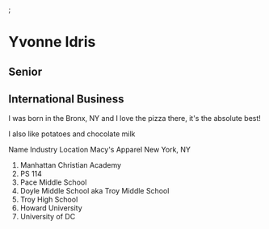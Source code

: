 <head>;
<h1> Yvonne Idris</h1>
<h2> Senior</h2>
<h2>International Business</h2>
</head>
<body>
<p>I was born in the Bronx, NY and I love the pizza there, it's the absolute best!</p>
<p>I also like potatoes and chocolate milk</p>
<tr>
  <th>Name</th>
  <th>Industry</th>
  <th>Location</th>
</tr>
<tr>
  <td>Macy's</td>
  <td>Apparel</td>
  <td>New York, NY</td>
</tr>

<ol>
  <li>Manhattan Christian Academy</li>
  <li>PS 114</li>
  <li>Pace Middle School</li>
  <li>Doyle Middle School aka Troy Middle School</li>
  <li>Troy High School</li>
  <li>Howard University</li>
  <li>University of DC</li>
</ol>
</body>
</html>
